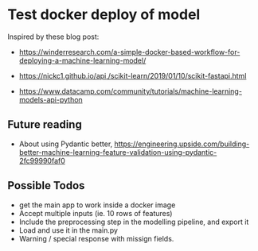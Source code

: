 # Test docker deploy of model

Inspired by these blog post: 
- https://winderresearch.com/a-simple-docker-based-workflow-for-deploying-a-machine-learning-model/

- https://nickc1.github.io/api,/scikit-learn/2019/01/10/scikit-fastapi.html

- https://www.datacamp.com/community/tutorials/machine-learning-models-api-python


## Future reading

- About using Pydantic better, https://engineering.upside.com/building-better-machine-learning-feature-validation-using-pydantic-2fc99990faf0

## Possible Todos

- get the main app to work inside a docker image
- Accept multiple inputs (ie. 10 rows of features)
- Include the preprocessing step in the modelling pipeline, and export it
- Load and use it in the main.py
- Warning / special response with missign fields.